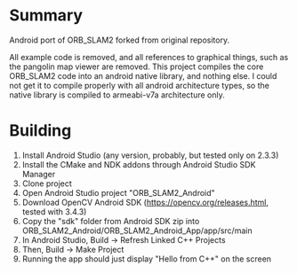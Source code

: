# Summary
Android port of ORB_SLAM2 forked from original repository.

All example code is removed, and all references to graphical things, such as the pangolin map viewer are removed. This project compiles the core ORB_SLAM2 code into an android native library, and nothing else. I could not get it to compile properly with all android architecture types, so the native library is compiled to armeabi-v7a architecture only.

# Building
1. Install Android Studio (any version, probably, but tested only on 2.3.3)
2. Install the CMake and NDK addons through Android Studio SDK Manager
3. Clone project
4. Open Android Studio project "ORB_SLAM2_Android"
5. Download OpenCV Android SDK (https://opencv.org/releases.html, tested with 3.4.3)
6. Copy the "sdk" folder from Android SDK zip into ORB_SLAM2_Android/ORB_SLAM2_Android_App/app/src/main
7. In Android Studio, Build -> Refresh Linked C++ Projects
8. Then, Build -> Make Project
9. Running the app should just display "Hello from C++" on the screen
